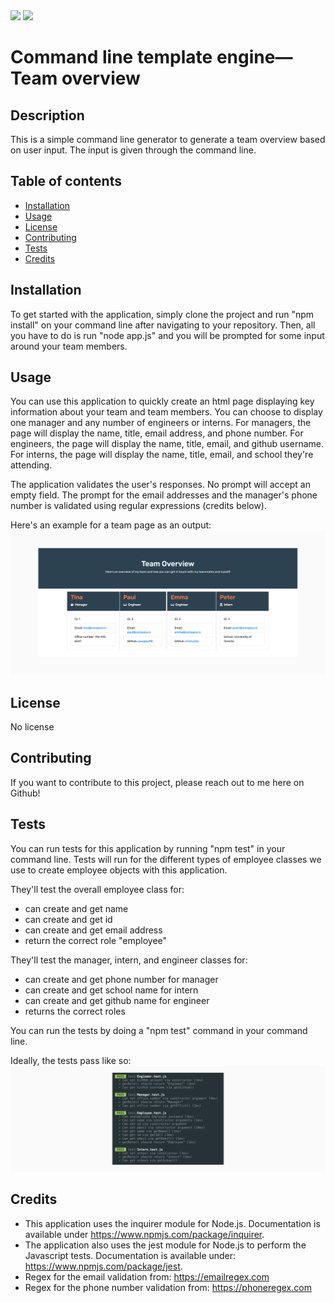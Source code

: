 <img src="https://img.shields.io/badge/cestmarcel-TemplateEngine-navy">

<img src="https://img.shields.io/badge/Version-1.0-green">

# Command line template engine—Team overview

## Description

This is a simple command line generator to generate a team overview based on user input. The input is given through the command line.

## Table of contents

- [Installation](#Installation)
- [Usage](#Usage)
- [License](#License)
- [Contributing](#Contributing)
- [Tests](#Tests)
- [Credits](#Credits)

## Installation

To get started with the application, simply clone the project and run "npm install" on your command line after navigating to your repository. Then, all you have to do is run "node app.js" and you will be prompted for some input around your team members.

## Usage

You can use this application to quickly create an html page displaying key information about your team and team members. You can choose to display one manager and any number of engineers or interns. For managers, the page will display the name, title, email address, and phone number. For engineers, the page will display the name, title, email, and github username. For interns, the page will display the name, title, email, and school they're attending.

The application validates the user's responses. No prompt will accept an empty field. The prompt for the email addresses and the manager's phone number is validated using regular expressions (credits below).

Here's an example for a team page as an output:
![Screenshot of the team page](https://github.com/cestmarcel/uoft-template-engine/blob/master/assets/screenshots/team.png)

## License

No license

## Contributing

If you want to contribute to this project, please reach out to me here on Github!

## Tests

You can run tests for this application by running "npm test" in your command line. Tests will run for the different types of employee classes we use to create employee objects with this application. 

They'll test the overall employee class for:
- can create and get name
- can create and get id
- can create and get email address
- return the correct role "employee"

They'll test the manager, intern, and engineer classes for:
- can create and get phone number for manager
- can create and get school name for intern
- can create and get github name for engineer
- returns the correct roles

You can run the tests by doing a "npm test" command in your command line.

Ideally, the tests pass like so:
![Screenshot of the tests](https://github.com/cestmarcel/uoft-template-engine/blob/master/assets/screenshots/tests.png)

## Credits

- This application uses the inquirer module for Node.js. Documentation is available under https://www.npmjs.com/package/inquirer.
- The application also uses the jest module for Node.js to perform the Javascript tests. Documentation is available under: https://www.npmjs.com/package/jest.
- Regex for the email validation from: https://emailregex.com
- Regex for the phone number validation from: https://phoneregex.com

